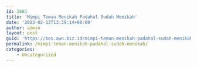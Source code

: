 ```yaml
---
id: 2881
title: 'Mimpi Teman Menikah Padahal Sudah Menikah'
date: '2023-02-13T13:39:14+00:00'
author: admin
layout: post
guid: 'https://bos.awn.biz.id/mimpi-teman-menikah-padahal-sudah-menikah/'
permalink: /mimpi-teman-menikah-padahal-sudah-menikah/
categories:
    - Uncategorized
---
```


